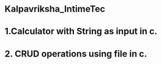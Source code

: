 # Kalpavriksha_IntimeTec
# 1.Calculator with String as input in c.
# 2. CRUD operations using file in c.
